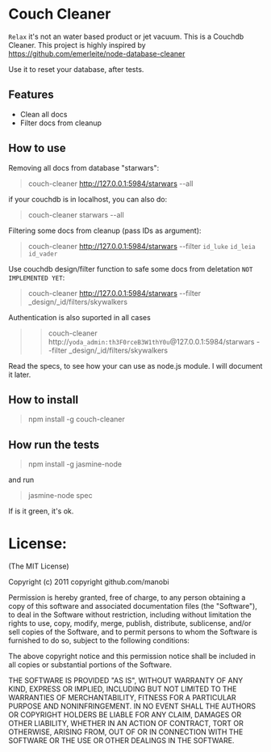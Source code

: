 # Couch Cleaner
`Relax` it's not an water based product or jet vacuum. This is a Couchdb Cleaner.
This project is highly inspired by https://github.com/emerleite/node-database-cleaner

Use it to reset your database, after tests.
## Features
* Clean all docs
* Filter docs from cleanup

## How to use
Removing all docs from database "starwars":


> couch-cleaner http://127.0.0.1:5984/starwars --all

if your couchdb is in localhost, you can also do:


> couch-cleaner starwars --all

Filtering some docs from cleanup (pass IDs as argument):


> couch-cleaner http://127.0.0.1:5984/starwars --filter `id_luke` `id_leia` `id_vader`



Use couchdb design/filter function to safe some docs from deletation `NOT IMPLEMENTED YET`:


> couch-cleaner http://127.0.0.1:5984/starwars --filter _design/_id/filters/skywalkers


Authentication is also suported in all cases


> > couch-cleaner http://`yoda_admin:th3F0rceB3W1thY0u`@127.0.0.1:5984/starwars --filter _design/_id/filters/skywalkers


Read the specs, to see how your can use as node.js module. I will document it later.

## How to install 
> npm install -g couch-cleaner


## How run the tests
> npm install -g jasmine-node

and run

> jasmine-node spec

If is it green, it's ok.


# License:
(The MIT License)

Copyright (c) 2011 copyright github.com/manobi

Permission is hereby granted, free of charge, to any person obtaining a copy of this software and associated documentation files (the "Software"), to deal in the Software without restriction, including without limitation the rights to use, copy, modify, merge, publish, distribute, sublicense, and/or sell copies of the Software, and to permit persons to whom the Software is furnished to do so, subject to the following conditions:

The above copyright notice and this permission notice shall be included in all copies or substantial portions of the Software.

THE SOFTWARE IS PROVIDED "AS IS", WITHOUT WARRANTY OF ANY KIND, EXPRESS OR IMPLIED, INCLUDING BUT NOT LIMITED TO THE WARRANTIES OF MERCHANTABILITY, FITNESS FOR A PARTICULAR PURPOSE AND NONINFRINGEMENT. IN NO EVENT SHALL THE AUTHORS OR COPYRIGHT HOLDERS BE LIABLE FOR ANY CLAIM, DAMAGES OR OTHER LIABILITY, WHETHER IN AN ACTION OF CONTRACT, TORT OR OTHERWISE, ARISING FROM, OUT OF OR IN CONNECTION WITH THE SOFTWARE OR THE USE OR OTHER DEALINGS IN THE SOFTWARE.